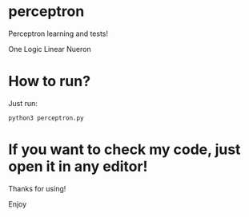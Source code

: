 # perceptron

 Perceptron learning and tests!
 
 One Logic Linear Nueron

# How to run?

Just run:
 
    python3 perceptron.py

# If you want to check my code, just open it in any editor!

Thanks for using!

Enjoy
